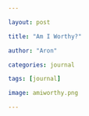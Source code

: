 ```yaml
---

layout: post

title: "Am I Worthy?"

author: "Aron"

categories: journal

tags: [journal]

image: amiworthy.png

---
```


